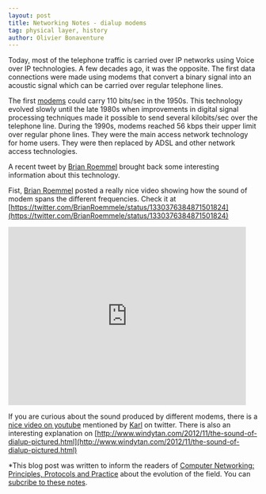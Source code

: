 ```yaml
---
layout: post
title: Networking Notes - dialup modems
tag: physical layer, history
author: Olivier Bonaventure
---
```


Today, most of the telephone traffic is carried over IP networks
using Voice over IP technologies. A few decades ago, it was
the opposite. The first data connections were made using modems
that convert a binary signal into an acoustic signal which can
be carried over regular telephone lines.

The first [modems](https://en.wikipedia.org/wiki/Modem) could carry
110 bits/sec in the 1950s. This technology evolved slowly until the late 1980s when improvements in digital signal processing techniques made it possible to send several kilobits/sec over the telephone line. During the 1990s, modems reached 56 kbps their upper limit over regular phone lines. They were the main access network technology for home users. They were then replaced by ADSL and other network access technologies.

A recent tweet by [Brian Roemmel](https://twitter.com/BrianRoemmele) brought back some interesting information about this technology.

Fist, [Brian Roemmel](https://twitter.com/BrianRoemmele) posted a really nice video showing how the sound of modem spans the different frequencies. Check it at [https://twitter.com/BrianRoemmele/status/1330376384871501824](https://twitter.com/BrianRoemmele/status/1330376384871501824)

<iframe width="480" height="360" src="https://twitter.com/i/status/1330376384871501824" frameborder="0"> </iframe>

If you are curious about the sound produced by different modems, there is a [nice video on youtube](https://youtu.be/ckc6XSSh52w) mentioned by [Karl](https://twitter.com/supersat) on twitter. There is also an interesting explanation on [http://www.windytan.com/2012/11/the-sound-of-dialup-pictured.html](http://www.windytan.com/2012/11/the-sound-of-dialup-pictured.html)



*This blog post was written to inform the readers of [Computer Networking: Principles, Protocols and Practice](https://www.computer-networking.info) about the evolution of the field. You can [subcribe to these notes](http://blog.computer-networking.info/notes/).
